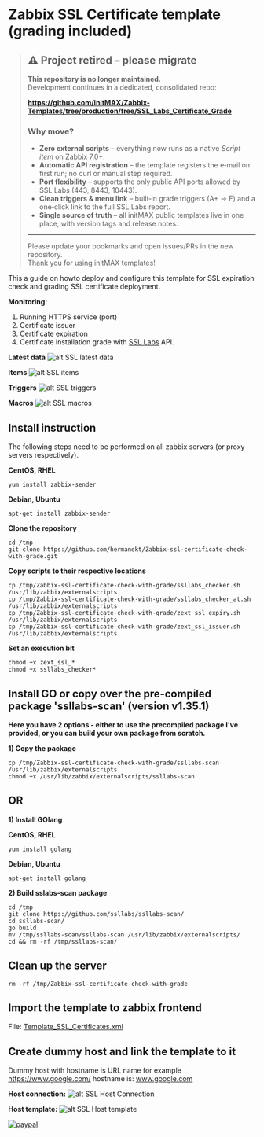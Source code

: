# Zabbix SSL Certificate template (grading included)
> ## ⚠️ Project retired – please migrate
>
> **This repository is no longer maintained.**  
> Development continues in a dedicated, consolidated repo:
>
> **https://github.com/initMAX/Zabbix-Templates/tree/production/free/SSL_Labs_Certificate_Grade**
>
> ### Why move?
> * **Zero external scripts** – everything now runs as a native *Script item* on Zabbix 7.0+.
> * **Automatic API registration** – the template registers the e‑mail on first run; no curl or manual step required.
> * **Port flexibility** – supports the only public API ports allowed by SSL Labs (443, 8443, 10443).
> * **Clean triggers & menu link** – built‑in grade triggers (A+ → F) and a one‑click link to the full SSL Labs report.
> * **Single source of truth** – all initMAX public templates live in one place, with version tags and release notes.
>
> ---
> Please update your bookmarks and open issues/PRs in the new repository.  
> Thank you for using initMAX templates!

This a guide on howto deploy and configure this template for SSL expiration check and grading SSL certificate deployment.

**Monitoring:**
1) Running HTTPS service (port)
2) Certificate issuer
3) Certificate expiration
4) Certificate installation grade with [SSL Labs](https://www.ssllabs.com/) API.

**Latest data**
![alt SSL latest data](https://github.com/hermanekt/Zabbix-ssl-certificate-check-with-grade/raw/master/IMG/latest_data.jpg)

**Items**
![alt SSL items](https://github.com/hermanekt/Zabbix-ssl-certificate-check-with-grade/raw/master/IMG/items.jpg)

**Triggers**
![alt SSL triggers](https://github.com/hermanekt/Zabbix-ssl-certificate-check-with-grade/raw/master/IMG/triggers.jpg)

**Macros**
![alt SSL macros](https://github.com/hermanekt/Zabbix-ssl-certificate-check-with-grade/raw/master/IMG/macros.jpg)

## Install instruction ##

The following steps need to be performed on all zabbix servers (or proxy servers respectively).

**CentOS, RHEL**
```console
yum install zabbix-sender
```
**Debian, Ubuntu**
```console
apt-get install zabbix-sender
```

**Clone the repository**
```console
cd /tmp
git clone https://github.com/hermanekt/Zabbix-ssl-certificate-check-with-grade.git
```

**Copy scripts to their respective locations**
```console
cp /tmp/Zabbix-ssl-certificate-check-with-grade/ssllabs_checker.sh /usr/lib/zabbix/externalscripts
cp /tmp/Zabbix-ssl-certificate-check-with-grade/ssllabs_checker_at.sh /usr/lib/zabbix/externalscripts
cp /tmp/Zabbix-ssl-certificate-check-with-grade/zext_ssl_expiry.sh /usr/lib/zabbix/externalscripts
cp /tmp/Zabbix-ssl-certificate-check-with-grade/zext_ssl_issuer.sh /usr/lib/zabbix/externalscripts
```

**Set an execution bit**
```console
chmod +x zext_ssl_*
chmod +x ssllabs_checker*
```

## Install GO or copy over the pre-compiled package 'ssllabs-scan' (version v1.35.1) ##
**Here you have 2 options - either to use the precompiled package I've provided, or you can build your own package from scratch.**

**1) Copy the package**
```console
cp /tmp/Zabbix-ssl-certificate-check-with-grade/ssllabs-scan /usr/lib/zabbix/externalscripts
chmod +x /usr/lib/zabbix/externalscripts/ssllabs-scan
```
## OR ##

**1) Install GOlang**

**CentOS, RHEL**
```console
yum install golang
```
**Debian, Ubuntu**
```console
apt-get install golang
```
**2) Build sslabs-scan package**
```console
cd /tmp
git clone https://github.com/ssllabs/ssllabs-scan/
cd ssllabs-scan/
go build
mv /tmp/ssllabs-scan/ssllabs-scan /usr/lib/zabbix/externalscripts/
cd && rm -rf /tmp/ssllabs-scan/
```

## Clean up the server ##
```console
rm -rf /tmp/Zabbix-ssl-certificate-check-with-grade
```
## Import the template to zabbix frontend ##
File: [Template_SSL_Certificates.xml](https://github.com/hermanekt/Zabbix-ssl-certificate-check-with-grade/raw/master/Template_SSL_Certificates.xml)

## Create dummy host and link the template to it ## 
Dummy host with hostname is URL name for example https://www.google.com/ hostname is: www.google.com

**Host connection:**
![alt SSL Host Connection](https://github.com/hermanekt/Zabbix-ssl-certificate-check-with-grade/raw/master/IMG/host_conn.jpg)

**Host template:**
![alt SSL Host template](https://github.com/hermanekt/Zabbix-ssl-certificate-check-with-grade/raw/master/IMG/host_template.jpg)

[![paypal](https://www.paypalobjects.com/en_US/i/btn/btn_donateCC_LG.gif)](https://www.paypal.com/cgi-bin/webscr?cmd=_donations&business=GEH7YJEBWTFWE&currency_code=USD&source=url)
